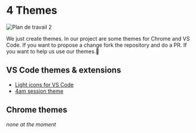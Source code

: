 # 4 Themes

![Plan de travail 2](https://user-images.githubusercontent.com/73474137/195043836-0aec7982-7c77-4a68-b3ed-12fcba781f96.png)

We just create themes. In our project are some themes for Chrome and VS Code. If you want to propose a change fork the repository and do a PR. If you want to help us use our themes.🎨

## VS Code themes & extensions

- [Light icons for VS Code](https://github.com/4-themes/light-vscode-icons)
- [4am session theme](https://github.com/4-themes/4am-session-theme)

## Chrome themes

*none at the moment*
